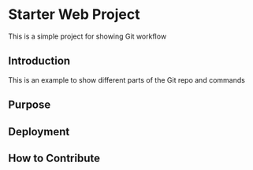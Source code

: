 # Starter Web Project


This is a simple project for showing Git workflow

## Introduction
This is an example to show different parts of the Git repo and commands
## Purpose

## Deployment

## How to Contribute